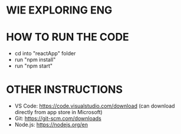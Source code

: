 
# WIE EXPLORING ENG

# HOW TO RUN THE CODE

  - cd into "reactApp" folder
  - run "npm install"
  - run "npm start"

# OTHER INSTRUCTIONS
  - VS Code: https://code.visualstudio.com/download (can download directly from app store in Microsoft)
  - Git: https://git-scm.com/downloads
  - Node.js: https://nodejs.org/en

      
